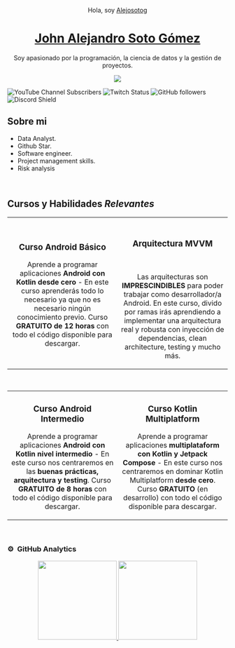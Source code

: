 <div align="center">
<p align="center">Hola, soy <a href=>Alejosotog</a> </p>
<h1 align="center"> <a href=>John Alejandro Soto Gómez</a> </h1>
<p align="center">Soy apasionado por la programación, la ciencia de datos y la gestión de proyectos.</p>
<img src="https://imgur.com/vhBnPV2.png">
</div>

![YouTube Channel Subscribers](https://img.shields.io/youtube/channel/subscribers/UCIjEgHA1vatSR2K4rfcdNRg?style=social)
![Twitch Status](https://img.shields.io/twitch/status/aristidevs?style=social)
![GitHub followers](https://img.shields.io/github/followers/arisguimera?style=social)
![Discord Shield](https://discordapp.com/api/guilds/807719549075980308/widget.png?style=shield)

## Sobre mi

- Data Analyst.
- Github Star. 
- Software engineer.
- Project management skills.
- Risk analysis
<br>

## Cursos y Habilidades *Relevantes*
<table>
<tr>
<td width="50%">
<h3 align="center">Curso Android Básico</h3>
<div align="center">
<a <img src="https://i.imgur.com/Jji0CIE.jpg" width="400" alt="Curso básico android"></a>
<p>Aprende a programar aplicaciones <strong>Android con Kotlin desde cero</strong> - En este curso aprenderás todo lo necesario ya que no es necesario ningún conocimiento previo. Curso <strong>GRATUITO de 12 horas</strong> con todo el código disponible para descargar.</p>
</div>
                                                                                      
</td>

<td width="50%">
               <br>
<h3 align="center">Arquitectura MVVM</h3>
<div align="center">                                       
<a <img src="https://i.imgur.com/7uCBigG.jpg" width="400" alt="Curso arquitectura MVVM"></a>
<br>
</p>Las arquitecturas son <strong>IMPRESCINDIBLES</strong> para poder trabajar como desarrollador/a Android. En este curso, divido por ramas irás aprendiendo a implementar una arquitectura real y robusta con inyección de dependencias, clean architecture, testing y mucho más.</p>
</div>                                                             
</table>                                                                                 
</div>
<br>

<table>
<tr>
<td width="50%">
<h3 align="center">Curso Android Intermedio</h3>
<div align="center">
<a <img src="https://i.imgur.com/V48W0sU.jpg" width="400" alt="Curso intermedio Android"></a>
<p>Aprende a programar aplicaciones <strong>Android con Kotlin nivel intermedio</strong> - En este curso nos centraremos en las <strong>buenas prácticas, arquitectura y testing</strong>. Curso <strong>GRATUITO de 8 horas</strong> con todo el código disponible para descargar.</p>
</div>
                                                                                      
</td>       

<td width="50%">
<h3 align="center">Curso Kotlin Multiplatform</h3>
<div align="center">
<a <img src="https://i.imgur.com/nDDp1Ra.jpg" width="400" alt="Curso Kotlin Multiplatform"></a>
<p>Aprende a programar aplicaciones <strong>multiplataform con Kotlin y Jetpack Compose</strong> - En este curso nos centraremos en dominar Kotlin Multiplatform <strong>desde cero</strong>. Curso <strong>GRATUITO</strong> (en desarrollo) con todo el código disponible para descargar.</p>
</div>
                                                                                      
</td>  
</table>                                                                                 
</div>
<br>

### ⚙️ &nbsp;GitHub Analytics

<p align="center">
<a href="https://github.com/Alejosotog">
  <img height="180em" src="https://github-readme-stats-eight-theta.vercel.app/api?username=ArisGuimera&show_icons=true&theme=algolia&include_all_commits=true&count_private=true"/>
  <img height="180em" src="https://github-readme-stats-eight-theta.vercel.app/api/top-langs/?username=ArisGuimera&layout=compact&langs_count=8&theme=algolia"/>
</a>
</p>

